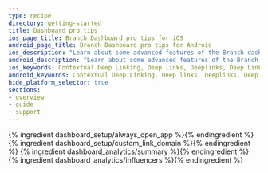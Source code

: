 ```yaml
---
type: recipe
directory: getting-started
title: Dashboard pro tips
ios_page_title: Branch Dashboard pro tips for iOS
android_page_title: Branch Dashboard pro tips for Android
ios_description: "Learn about some advanced features of the Branch dashboard: How to set up a custom link domain and identify your best users."
android_description: "Learn about some advanced features of the Branch dashboard: How to set up a custom link domain and identify your best users."
ios_keywords: Contextual Deep Linking, Deep links, Deeplinks, Deep Linking, Deeplinking, Deferred Deep Linking, Deferred Deeplinking, Google App Indexing, Google App Invites, Apple Universal Links, Apple Spotlight Search, Facebook App Links, AppLinks, Deepviews, Deep views, Dashboard, custom link domain, conversion funnel, funnels, influencers
android_keywords: Contextual Deep Linking, Deep links, Deeplinks, Deep Linking, Deeplinking, Deferred Deep Linking, Deferred Deeplinking, Google App Indexing, Google App Invites, Apple Universal Links, Apple Spotlight Search, Facebook App Links, AppLinks, Deepviews, Deep views, Dashboard, custom link domain, conversion funnel, funnels, influencers
hide_platform_selector: true
sections:
- overview
- guide
- support
---
```


{% ingredient dashboard_setup/always_open_app %}{% endingredient %}
{% ingredient dashboard_setup/custom_link_domain %}{% endingredient %}
{% ingredient dashboard_analytics/summary %}{% endingredient %}
{% ingredient dashboard_analytics/influencers %}{% endingredient %}

